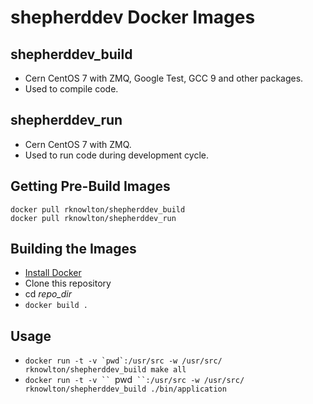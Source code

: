# shepherddev Docker Images

## shepherddev_build
- Cern CentOS 7 with ZMQ, Google Test, GCC 9 and other packages.
- Used to compile code.

## shepherddev_run
- Cern CentOS 7 with ZMQ.
- Used to run code during development cycle.

## Getting Pre-Build Images
`docker pull rknowlton/shepherddev_build` \
`docker pull rknowlton/shepherddev_run`

## Building the Images
- [Install Docker](https://docs.docker.com/install/)
- Clone this repository
- cd *repo_dir*
- `docker build .`

## Usage
- ``docker run -t -v `pwd`:/usr/src -w /usr/src/ rknowlton/shepherddev_build make all``
- `docker run -t -v `` `pwd` ``:/usr/src -w /usr/src/ rknowlton/shepherddev_build ./bin/application`
